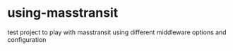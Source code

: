 # using-masstransit
test project to play with masstransit using different middleware options and configuration
